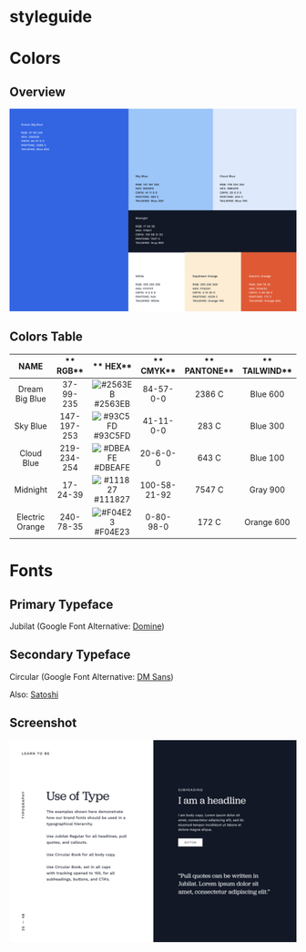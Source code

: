 # styleguide

# Colors #

## Overview

![Brand Logo](/assets/color_pallette.png)

## Colors Table

**NAME**|** RGB**|** HEX**|** CMYK**|** PANTONE**|** TAILWIND**
:-----:|:-----:|:-----:|:-----:|:-----:|:-----:
Dream Big Blue| 37-99-235| ![#2563EB](https://via.placeholder.com/15/2563EB/000000?text=+) #2563EB|84-57-0-0| 2386 C| Blue 600
Sky Blue| 147-197-253| ![#93C5FD](https://via.placeholder.com/15/93C5FD/000000?text=+) #93C5FD| 41-11-0-0| 283 C| Blue 300
Cloud Blue| 219-234-254| ![#DBEAFE](https://via.placeholder.com/15/DBEAFE/000000?text=+) #DBEAFE| 20-6-0-0| 643 C| Blue 100
Midnight| 17-24-39| ![#111827](https://via.placeholder.com/15/111827/000000?text=+) #111827| 100-58-21-92| 7547 C| Gray 900
Electric Orange| 240-78-35| ![#F04E23](https://via.placeholder.com/15/F04E23/000000?text=+) #F04E23| 0-80-98-0| 172 C| Orange 600

# Fonts 

## Primary Typeface

Jubilat (Google Font Alternative: [Domine](https://fonts.google.com/specimen/Domine))

## Secondary Typeface

Circular (Google Font Alternative: [DM Sans](https://fonts.google.com/specimen/DM+Sans))

Also: [Satoshi](https://www.fontshare.com/fonts/satoshi)

## Screenshot 

![Font Screenshot](/assets/font.png)
